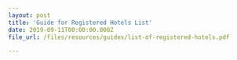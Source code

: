 ```yaml
---
layout: post
title: 'Guide for Registered Hotels List'
date: 2019-09-11T00:00:00.000Z
file_url: /files/resources/guides/list-of-registered-hotels.pdf

---
```



